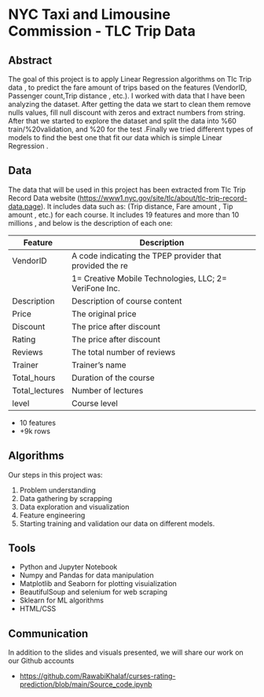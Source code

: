 # NYC Taxi and Limousine Commission - TLC Trip Data 


## Abstract
The goal of this project is to apply Linear Regression algorithms on Tlc Trip data  , to predict the fare amount of trips based on the features  (VendorID, Passenger count,Trip distance , etc.). I worked with data that I have been analyzing the dataset.  After getting the data we start to clean them remove nulls values, fill null discount with zeros and extract numbers from string. After that we started to explore the dataset and split the data into %60 train/%20validation, and %20 for the test .Finally we tried different types of models to find the best one that fit our data which is simple Linear Regression .

## Data
The data that will be used in this project has been extracted from Tlc Trip Record Data website (https://www1.nyc.gov/site/tlc/about/tlc-trip-record-data.page). It includes data such as: (Trip distance, Fare amount , Tip amount , etc.) for each course. It includes 19 features and more than 10 millions , and below is the description of each one:


| Feature               | Description                                                                     |
|-----------------------|---------------------------------------------------------------------------------|
| VendorID              |	A code indicating the TPEP provider that provided the re
                        | 1= Creative Mobile Technologies, LLC; 2= VeriFone Inc.
| Description           |	Description of course content
| Price                 | The original price
| Discount              | The price after discount
| Rating                | The price after discount
| Reviews              	| The total number of reviews
| Trainer               | Trainer’s name
| Total_hours           | Duration of the course
| Total_lectures        | Number of lectures
| level                 | Course level

* 10 features
* +9k rows

## Algorithms
Our steps in this project was:
1. Problem understanding
2. Data gathering by scrapping 
3. Data exploration and visualization
4. Feature engineering
5. Starting training and validation our data on different models. 

## Tools
- Python and Jupyter Notebook
- Numpy and Pandas for data manipulation
- Matplotlib and Seaborn for plotting visuialization
- BeautifulSoup and selenium for web scraping
- Sklearn for ML algorithms
- HTML/CSS

## Communication
In addition to the slides and visuals presented, we will share our work on our Github accounts
* https://github.com/RawabiKhalaf/curses-rating-prediction/blob/main/Source_code.ipynb

